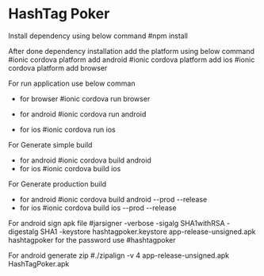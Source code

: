 # HashTag Poker

Install dependency using below command
#npm install

After done dependency installation add the platform using below command
#ionic cordova platform add android
#ionic cordova platform add ios
#ionic cordova platform add browser

For run application use below comman
- for browser
#ionic cordova run browser

- for android
#ionic cordova run android

- for ios
#ionic cordova run ios

For Generate simple build
- for android
#ionic cordova build android
- for ios
#ionic cordova build ios


For Generate production build
- for android
#ionic cordova build android --prod --release
- for ios
#ionic cordova build ios --prod --release

For android sign apk file
#jarsigner -verbose -sigalg SHA1withRSA -digestalg SHA1 -keystore hashtagpoker.keystore app-release-unsigned.apk hashtagpoker
for the password use 
#hashtagpoker

For android generate zip
#./zipalign -v 4 app-release-unsigned.apk HashTagPoker.apk
